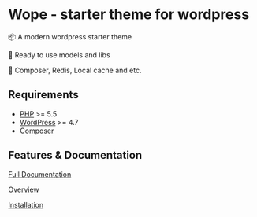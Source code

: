 # Wope - starter theme for wordpress
📦 A modern wordpress starter theme

🧪 Ready to use models and libs

🚀 Composer, Redis, Local cache and etc.


## Requirements

- [PHP](http://php.net/) >= 5.5
- [WordPress](https://wordpress.org/) >= 4.7
- [Composer](https://getcomposer.org/)

## Features & Documentation

[Full Documentation](https://github.com/ucolabs/wope/wiki/01.-Home)

[Overview](https://github.com/ucolabs/wope/wiki/02.-Overview)

[Installation](https://github.com/ucolabs/wope/wiki/03.-Installation)
